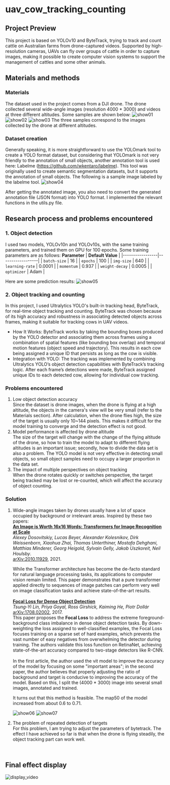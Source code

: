 # uav_cow_tracking_counting

## Project Preview
This project is based on YOLOv10 and ByteTrack, trying to track and count cattle on Australian farms from drone-captured videos. Supported by high-resolution cameras, UAVs can fly over groups of cattle in order to capture images, making it possible to create computer vision systems to support the management of cattles and some other animals.

## Materials and methods

### Materials
The dataset used in the project comes from a DJI drone. The drone collected several wide-angle images (resolution 4000 * 3000) and videos at three different altitudes. Some samples are shown below:
![show01](./images/show01.jpg)
![show02](./images/show02.jpg)
![show03](./images/show03.jpg)
The three samples correspond to the images collected by the drone at different altitudes.

### Dataset creation
Generally speaking, it is more straightforward to use the YOLOmark tool to create a YOLO format dataset, but considering that YOLOmark is not very friendly to the annotation of small objects, another annotation tool is used here: Labelme (https://github.com/wkentaro/labelme). This tool was originally used to create semantic segmentation datasets, but it supports the annotation of small objects. The following is a sample image labeled by the labelme tool.
![show04](./images/show04.png)

After getting the annotated image, you also need to convert the generated annotation file (JSON format) into YOLO format. I implemented the relevant functions in the utils.py file.


## Research process and problems encountered

### 1. Object detection
I used two models, YOLOv10n and YOLOv10s, with the same training parameters, and trained them on GPU for 100 epochs. Some training parameters are as follows:
 **Parameter**   | **Default Value** |
|-----------------|------------------|
| `batch-size`    | 16               |
| `epochs`        | 100              |
| `img-size`      | 640              |
| `learning-rate` | 0.0001           |
| `momentum`      | 0.937            |
| `weight-decay`  | 0.0005           |
| `optimizer`     | Adam             |                                                           

Here are some prediction results:
![show05](./images/show05.png)

### 2. Object tracking and counting
In this project, I used Ultralytics YOLO's built-in tracking head, ByteTrack, for real-time object tracking and counting. ByteTrack was chosen because of its high accuracy and robustness in associating detected objects across frames, making it suitable for tracking cows in UAV videos.
<ul>
<li>
How It Works: ByteTrack works by taking the bounding boxes produced by the YOLO detector and associating them across frames using a combination of spatial features (like bounding box overlap) and temporal motion features (object speed and trajectory). This results in each cow being assigned a unique ID that persists as long as the cow is visible.
</li>
<li>
Integration with YOLO: The tracking was implemented by combining Ultralytics YOLO’s object detection capabilities with ByteTrack’s tracking logic. After each frame’s detections were made, ByteTrack assigned unique IDs to each detected cow, allowing for individual cow tracking.
</li>
</ul>


### Problems encountered
1. Low object detection accuracy <br>
Since the dataset is drone images, when the drone is flying at a high altitude, the objects in the camera's view will be very small (refer to the Materials section). After calculation, when the drone flies high, the size of the target is usually only 10~144 pixels. This makes it difficult for the model training to converge and the detection effect is not good.
2. Model performance is affected by drone altitude <br>
The size of the target will change with the change of the flying altitude of the drone, so how to train the model to adapt to different flying altitudes is an important issue; secondly, how to divide the data set is also a problem. The YOLO model is not very effective in detecting small objects, so small object samples need to occupy a larger proportion in the data set.
3. The impact of multiple perspectives on object tracking <br>
When the drone rotates quickly or switches perspective, the target being tracked may be lost or re-counted, which will affect the accuracy of object counting.


### Solution
1. Wide-angle images taken by drones usually have a lot of space occupied by background or irrelevant areas. Inspired by these two papers: <br>
   [**An Image is Worth 16x16 Words: Transformers for Image Recognition at Scale**](https://doi.org/10.48550/arXiv.2010.11929)  
   *Alexey Dosovitskiy, Lucas Beyer, Alexander Kolesnikov, Dirk Weissenborn, Xiaohua Zhai, Thomas Unterthiner, Mostafa Dehghani, Matthias Minderer, Georg Heigold, Sylvain Gelly, Jakob Uszkoreit, Neil Houlsby*.  
   [arXiv:2010.11929](https://doi.org/10.48550/arXiv.2010.11929), 2021.  
   
   While the Transformer architecture has become the de-facto standard for natural language processing tasks, its applications to computer vision remain limited. This paper demonstrates that a pure transformer applied directly to sequences of image patches can perform very well on image classification tasks and achieve state-of-the-art results.
   <br> <br>
   [**Focal Loss for Dense Object Detection**](https://doi.org/10.48550/arXiv.1708.02002)  
   *Tsung-Yi Lin, Priya Goyal, Ross Girshick, Kaiming He, Piotr Dollár*  
   [arXiv:1708.02002](https://doi.org/10.48550/arXiv.1708.02002), 2017.  
   This paper proposes the **Focal Loss** to address the extreme foreground-background class imbalance in dense object detection tasks. By down-weighting the loss assigned to well-classified examples, the Focal Loss focuses training on a sparse set of hard examples, which prevents the vast number of easy negatives from overwhelming the detector during training. The authors validate this loss function on RetinaNet, achieving state-of-the-art accuracy compared to two-stage detectors like R-CNN.
   <br><br>
   In the first article, the author used the vit model to improve the accuracy of the model by focusing on some "important areas"; in the second paper, the author believes that properly adjusting the ratio of background and target is conducive to improving the accuracy of the model. Based on this, I split the (4000 * 3000) image into several small images, annotated and trained.
   
   It turns out that this method is feasible. The map50 of the model increased from about 0.6 to 0.71. <br>
   
   ![show06](./images/show06.jpg) 
   ![show07](./images/show07.png)

2. The problem of repeated detection of targets<br>
   For this problem, I am trying to adjust the parameters of bytetrack. The effect I have achieved so far is that when the drone is flying steadily, the object tracking part can work well.

   <br>
   

## Final effect display

![display_video](./images/YOLO%20ByteTrack%20Real-Time%20Object%20Tracking%202024-10-03%2015-38-36%20(1).gif)